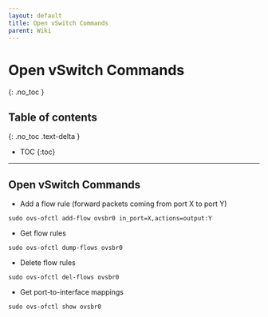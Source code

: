 ```yaml
---
layout: default
title: Open vSwitch Commands
parent: Wiki
---
```


# Open vSwitch Commands
{: .no_toc }

## Table of contents
{: .no_toc .text-delta }

- TOC
{:toc}

---

## Open vSwitch Commands

- Add a flow rule (forward packets coming from port X to port Y)

```
sudo ovs-ofctl add-flow ovsbr0 in_port=X,actions=output:Y
```

- Get flow rules

```
sudo ovs-ofctl dump-flows ovsbr0
```

- Delete flow rules

```
sudo ovs-ofctl del-flows ovsbr0
```

- Get port-to-interface mappings

```
sudo ovs-ofctl show ovsbr0
```